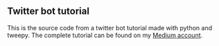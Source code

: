 ## Twitter bot tutorial

This is the source code from a twitter bot tutorial made with python and tweepy.
The complete tutorial can be found on my [Medium account](https://link.medium.com/U907Gcso06).

